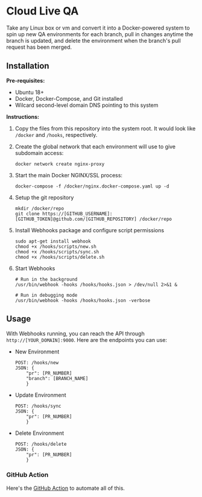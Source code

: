 # Cloud Live QA
Take any Linux box or vm and convert it into a Docker-powered system to spin up new QA environments for each branch, pull in changes anytime the branch is updated, and delete the environment when the branch's pull request has been merged.

## Installation

__Pre-requisites:__
- Ubuntu 18+
- Docker, Docker-Compose, and Git installed
- Wilcard second-level domain DNS pointing to this system

__Instructions:__

1. Copy the files from this repository into the system root. It would look like `/docker` and `/hooks`, respectively.

2. Create the global network that each environment will use to give subdomain access:
	```
	docker network create nginx-proxy
	```

3. Start the main Docker NGINX/SSL process:
	```
	docker-compose -f /docker/nginx.docker-compose.yaml up -d
	```

4. Setup the git repository
	```
	mkdir /docker/repo
	git clone https://[GITHUB_USERNAME]:[GITHUB_TOKEN]@github.com/[GITHUB_REPOSITORY] /docker/repo
	```

5. Install Webhooks package and configure script permissions
	```
	sudo apt-get install webhook
	chmod +x /hooks/scripts/new.sh
	chmod +x /hooks/scripts/sync.sh
	chmod +x /hooks/scripts/delete.sh
	```

6. Start Webhooks
	```
	# Run in the background
	/usr/bin/webhook -hooks /hooks/hooks.json > /dev/null 2>&1 &

	# Run in debugging mode
	/usr/bin/webhook -hooks /hooks/hooks.json -verbose
	```

## Usage
With Webhooks running, you can reach the API through `http://[YOUR_DOMAIN]:9000`. Here are the endpoints you can use:

- New Environment
	```
	POST: /hooks/new
	JSON: {
		"pr": [PR_NUMBER]
		"branch": [BRANCH_NAME]
		}
	```

- Update Environment
	```
	POST: /hooks/sync
	JSON: {
		"pr": [PR_NUMBER]
		}
	```

- Delete Environment
	```
	POST: /hooks/delete
	JSON: {
		"pr": [PR_NUMBER]
		}
	```

### GitHub Action
Here's the [GitHub Action](https://github.com/christianpatrick/live-qa-action/) to automate all of this.